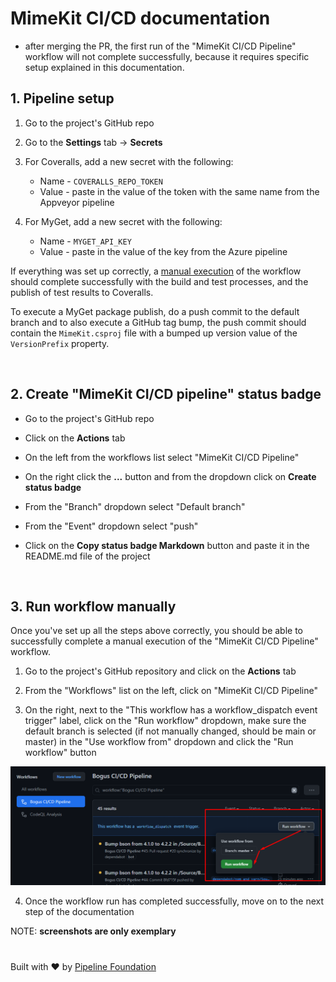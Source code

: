 # MimeKit CI/CD documentation

* after merging the PR, the first run of the "MimeKit CI/CD Pipeline" workflow will not complete successfully, because it requires specific setup explained in this documentation.

## 1. Pipeline setup

1. Go to the project's GitHub repo

2. Go to the **Settings** tab -> **Secrets**

3. For Coveralls, add a new secret with the following:
	- Name - `COVERALLS_REPO_TOKEN`
	- Value - paste in the value of the token with the same name from the Appveyor pipeline

4. For MyGet, add a new secret with the following:
	- Name - `MYGET_API_KEY`
	- Value - paste in the value of the key from the Azure pipeline

If everything was set up correctly, a [manual execution](#3-run-workflow-manually) of the workflow should complete successfully with the build and test processes, and the publish of test results to Coveralls.

To execute a MyGet package publish, do a push commit to the default branch and to also execute a GitHub tag bump, the push commit should contain the `MimeKit.csproj` file with a bumped up version value of the `VersionPrefix` property.

<br>

## 2. Create "MimeKit CI/CD pipeline" status badge

- Go to the project's GitHub repo

- Click on the **Actions** tab

- On the left from the workflows list select "MimeKit CI/CD Pipeline"

- On the right click the **...** button and from the dropdown click on **Create status badge**

- From the "Branch" dropdown select "Default branch"

- From the "Event" dropdown select "push"

- Click on the **Copy status badge Markdown** button and paste it in the README.md file of the project

<br>

## 3. Run workflow manually

Once you've set up all the steps above correctly, you should be able to successfully complete a manual execution of the "MimeKit CI/CD Pipeline" workflow.

  1. Go to the project's GitHub repository and click on the **Actions** tab

  2. From the "Workflows" list on the left, click on "MimeKit CI/CD Pipeline"

  3. On the right, next to the "This workflow has a workflow_dispatch event trigger" label, click on the "Run workflow" dropdown, make sure the default branch is selected (if not manually changed, should be main or master) in the "Use workflow from" dropdown and click the "Run workflow" button

![Actions_workflow_dispatch](Actions_workflow_dispatch.png)

  4. Once the workflow run has completed successfully, move on to the next step of the documentation

NOTE: **screenshots are only exemplary**

#

Built with ❤ by [Pipeline Foundation](https://pipeline.foundation)